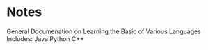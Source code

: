 # Notes
 General Documenation on Learning the Basic of Various Languages
    Includes:
        Java
        Python
        C++
